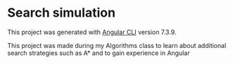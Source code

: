 # Search simulation

This project was generated with [Angular CLI](https://github.com/angular/angular-cli) version 7.3.9.


This project was made during my Algorithms class to learn about additional search strategies such as A* and to gain experience in Angular